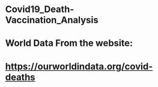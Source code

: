 # Covid19_Death-Vaccination_Analysis
# World Data From the website:
# https://ourworldindata.org/covid-deaths
